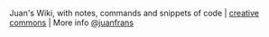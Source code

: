 Juan's Wiki, with notes, commands and snippets of code | [creative commons](https://creativecommons.org/licenses/by/4.0/) | More info [@juanfrans](https://github.com/juanfrans)